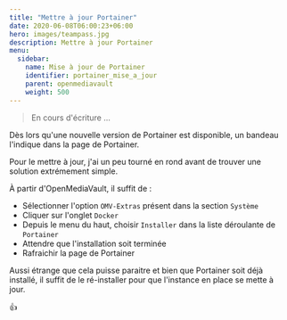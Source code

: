 ```yaml
---
title: "Mettre à jour Portainer"
date: 2020-06-08T06:00:23+06:00
hero: images/teampass.jpg
description: Mettre à jour Portainer
menu:
  sidebar:
    name: Mise à jour de Portainer
    identifier: portainer_mise_a_jour
    parent: openmediavault
    weight: 500
---
```


> En cours d'écriture ...

Dès lors qu'une nouvelle version de Portainer est disponible, un bandeau l'indique dans la page de Portainer.

Pour le mettre à jour, j'ai un peu tourné en rond avant de trouver une solution extrémement simple.

À partir d'OpenMediaVault, il suffit de :
- Sélectionner l'option `OMV-Extras` présent dans la section `Système`
- Cliquer sur l'onglet `Docker`
- Depuis le menu du haut, choisir `Installer` dans la liste déroulante de `Portainer`
- Attendre que l'installation soit terminée
- Rafraichir la page de Portainer

Aussi étrange que cela puisse paraitre et bien que Portainer soit déjà installé, il suffit de le ré-installer pour que l'instance en place se mette à jour.

👍